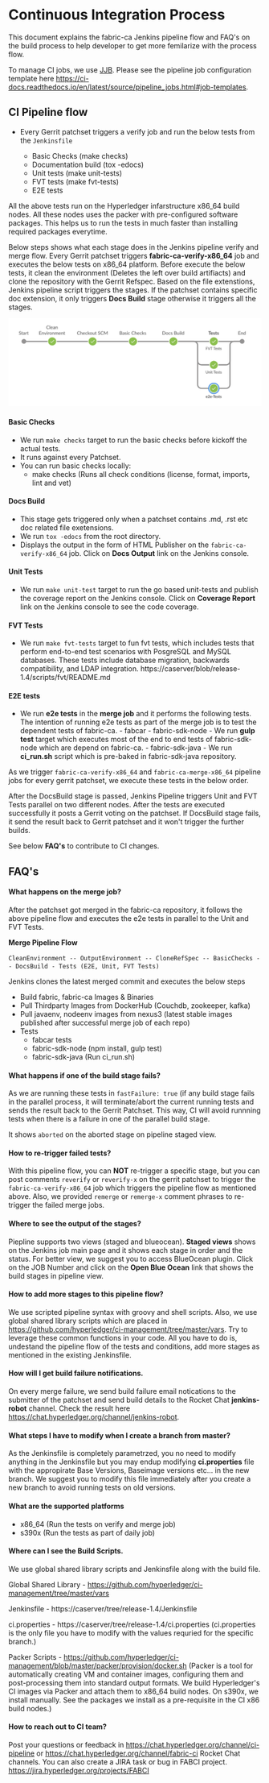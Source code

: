 # Continuous Integration Process

This document explains the fabric-ca Jenkins pipeline flow and FAQ's on the build process
to help developer to get more femilarize with the process flow.

To manage CI jobs, we use [JJB](https://docs.openstack.org/infra/jenkins-job-builder).
Please see the pipeline job configuration template here https://ci-docs.readthedocs.io/en/latest/source/pipeline_jobs.html#job-templates.

## CI Pipeline flow

- Every Gerrit patchset triggers a verify job and run the below tests from the `Jenkinsfile`

    - Basic Checks (make checks)
    - Documentation build (tox -edocs)
    - Unit tests (make unit-tests)
    - FVT tests (make fvt-tests)
    - E2E tests

All the above tests run on the Hyperledger infarstructure x86_64 build nodes. All these nodes
uses the packer with pre-configured software packages. This helps us to run the tests in much
faster than installing required packages everytime.

Below steps shows what each stage does in the Jenkins pipeline verify and merge flow. Every
Gerrit patchset triggers **fabric-ca-verify-x86_64** job and executes the below tests on x86_64
platform. Before execute the below tests, it clean the environment (Deletes the left over build artifiacts)
and clone the repository with the Gerrit Refspec. Based on the file extenstions, Jenkins
pipeline script triggers the stages. If the patchset contains specific doc extension, it only
triggers **Docs Build** stage otherwise it triggers all the stages.

![](images/pipeline_flow.png)

#### Basic Checks

- We run `make checks` target to run the basic checks before kickoff the actual tests.
- It runs against every Patchset.
- You can run basic checks locally:
    - make checks (Runs all check conditions (license, format, imports, lint and vet)

#### Docs Build

- This stage gets triggered only when a patchset contains .md, .rst etc doc related file exetensions.
- We run `tox -edocs` from the root directory.
- Displays the output in the form of HTML Publisher on the `fabric-ca-verify-x86_64` job.
  Click on **Docs Output** link on the Jenkins console.

#### Unit Tests

- We run `make unit-test` target to run the go based unit-tests and publish the coverage
  report on the Jenkins console. Click on **Coverage Report** link on the Jenkins console
  to see the code coverage.

#### FVT Tests

- We run `make fvt-tests` target to fun fvt tests, which includes tests that perform end-to-end
  test scenarios with PosgreSQL and MySQL databases. These tests include database migration,
  backwards compatibility, and LDAP integration. https://caserver/blob/release-1.4/scripts/fvt/README.md

#### E2E tests

- We run **e2e tests** in the **merge job** and it performs the following tests. The intention of
  running e2e tests as part of the merge job is to test the dependent tests of fabric-ca.
        - fabcar
        - fabric-sdk-node - We run **gulp test** target which executes most of the end to end tests
          of fabric-sdk-node which are depend on fabric-ca.
        - fabric-sdk-java - We run **ci_run.sh** script which is pre-baked in fabric-sdk-java
          repository.

As we trigger `fabric-ca-verify-x86_64` and `fabric-ca-merge-x86_64` pipeline jobs for every gerrit
patchset, we execute these tests in the below order.

After the DocsBuild stage is passed, Jenkins Pipeline triggers Unit and FVT Tests parallel on two different
nodes. After the tests are executed successfully it posts a Gerrit voting on the patchset.
If DocsBuild stage fails, it send the result back to Gerrit patchset and it won't trigger the further builds.

See below **FAQ's** to contribute to CI changes.

## FAQ's

#### What happens on the merge job?

After the patchset got merged in the fabric-ca repository, it follows the above pipeline flow and
executes the e2e tests in parallel to the Unit and FVT Tests.

**Merge Pipeline Flow**

```
CleanEnvironment -- OutputEnvironment -- CloneRefSpec -- BasicChecks -- DocsBuild - Tests (E2E, Unit, FVT Tests)
```

Jenkins clones the latest merged commit and executes the below steps

- Build fabric, fabric-ca Images & Binaries
- Pull Thirdparty Images from DockerHub (Couchdb, zookeeper, kafka)
- Pull javaenv, nodeenv images from nexus3 (latest stable images published after successful merge job of each repo)
- Tests
  - fabcar tests
  - fabric-sdk-node (npm install, gulp test)
  - fabric-sdk-java (Run ci_run.sh)

#### What happens if one of the build stage fails?

As we are running these tests in `fastFailure: true` (if any build stage fails in the parallel
process, it will terminate/abort the current running tests and sends the result back to the
Gerrit Patchset. This way, CI will avoid runnning tests when there is a failure in one of the
parallel build stage.

It shows `aborted` on the aborted stage on pipeline staged view.

#### How to re-trigger failed tests?

With this pipeline flow, you can **NOT** re-trigger a specific stage, but you can post comments
`reverify` or `reverify-x` on the gerrit patchset to trigger the `fabric-ca-verify-x86_64`
job which triggers the pipeline flow as mentioned above. Also, we provided `remerge` or `remerge-x`
comment phrases to re-trigger the failed merge jobs.

#### Where to see the output of the stages?

Piepline supports two views (staged and blueocean). **Staged views** shows on the Jenkins job
main page and it shows each stage in order and the status. For better view, we suggest you
to access BlueOcean plugin. Click on the JOB Number and click on the **Open Blue Ocean** link
that shows the build stages in pipeline view.

#### How to add more stages to this pipeline flow?

We use scripted pipeline syntax with groovy and shell scripts. Also, we use global shared library
scripts which are placed in https://github.com/hyperledger/ci-management/tree/master/vars.
Try to leverage these common functions in your code. All you have to do is, undestand the pipeline
flow of the tests and conditions, add more stages as mentioned in the existing Jenkinsfile.

#### How will I get build failure notifications.

On every merge failure, we send build failure email notications to the submitter of the patchset
and send build details to the Rocket Chat **jenkins-robot** channel. Check the result here
https://chat.hyperledger.org/channel/jenkins-robot.

#### What steps I have to modify when I create a branch from master?

As the Jenkinsfile is completely parametrzed, you no need to modify anything in the Jenkinsfile
but you may endup modifying **ci.properties** file with the appropirate Base Versions,
Baseimage versions etc... in the new branch. We suggest you to modify this file immediately
after you create a new branch to avoid running tests on old versions.

#### What are the supported platforms

- x86_64 (Run the tests on verify and merge job)
- s390x (Run the tests as part of daily job)

#### Where can I see the Build Scripts.

We use global shared library scripts and Jenkinsfile along with the build file.

Global Shared Library - https://github.com/hyperledger/ci-management/tree/master/vars

Jenkinsfile           - https://caserver/tree/release-1.4/Jenkinsfile

ci.properties         - https://caserver/tree/release-1.4/ci.properties
(ci.properties is the only file you have to modify with the values requried for the specific branch.)

Packer Scripts        - https://github.com/hyperledger/ci-management/blob/master/packer/provision/docker.sh
(Packer is a tool for automatically creating VM and container images, configuring them and
post-processing them into standard output formats. We build Hyperledger's CI images via Packer
and attach them to x86_64 build nodes. On s390x, we install manually. See the packages we install
as a pre-requisite in the CI x86 build nodes.)

#### How to reach out to CI team?

Post your questions or feedback in https://chat.hyperledger.org/channel/ci-pipeline or https://chat.hyperledger.org/channel/fabric-ci Rocket Chat channels.
You can also create a JIRA task or bug in FABCI project. https://jira.hyperledger.org/projects/FABCI